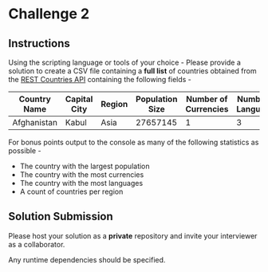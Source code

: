 # Challenge 2

## Instructions
Using the scripting language or tools of your choice - Please provide a solution to create a CSV file containing a **full list** of countries obtained from the [REST Countries API](https://restcountries.eu) containing the following fields -

| Country Name | Capital City | Region | Population Size | Number of Currencies | Number of Languages |
| --- | --- | --- | --- | --- | --- |
| Afghanistan | Kabul | Asia | 27657145 | 1 | 3 |

For bonus points output to the console as many of the following statistics as possible -
* The country with the largest population
* The country with the most currencies
* The country with the most languages
* A count of countries per region

## Solution Submission

Please host your solution as a **private** repository and invite your interviewer as a collaborator.

Any runtime dependencies should be specified.
